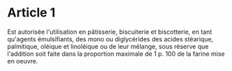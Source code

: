 # Article 1

Est autorisée l'utilisation en pâtisserie, biscuiterie et biscotterie, en tant qu'agents émulsifiants, des mono ou diglycérides des acides stéarique, palmitique, oléique et linoléique ou de leur mélange, sous réserve que l'addition soit faite dans la proportion maximale de 1 p. 100 de la farine mise en oeuvre.
